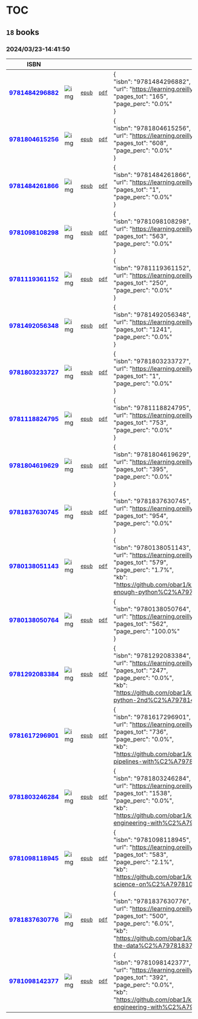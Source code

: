 
# TOC
## `18` books
### 2024/03/23-14:41:50
|  ISBN 	|   	|   	|   	|  `json-contents` 	| `status` |
|---	|---	|---	|---	|---	|---	|
<span style="color:blue">**9781484296882**</span>|![`img`](/home/xsazcd/git/obar1/0to100.oreilly.git/9781484296882/9781484296882.png)|[`epub`](/home/xsazcd/git/obar1/0to100.oreilly.git/9781484296882/9781484296882.epub)|[`pdf`](/home/xsazcd/git/obar1/0to100.oreilly.git/9781484296882/9781484296882.pdf)|{<br/>    "isbn": "9781484296882",<br/>    "url": "https://learning.oreilly.com/library/view/google-cloud-platform/9781484296882/",<br/>    "page_curr": "0",<br/>    "pages_tot": "165",<br/>    "page_perc": "0.0%"<br/>}|<span style="color:yellow">**WIP**</span>
<span style="color:blue">**9781804615256**</span>|![`img`](/home/xsazcd/git/obar1/0to100.oreilly.git/9781804615256/9781804615256.png)|[`epub`](/home/xsazcd/git/obar1/0to100.oreilly.git/9781804615256/9781804615256.epub)|[`pdf`](/home/xsazcd/git/obar1/0to100.oreilly.git/9781804615256/9781804615256.pdf)|{<br/>    "isbn": "9781804615256",<br/>    "url": "https://learning.oreilly.com/library/view/building-etl-pipelines/9781804615256/",<br/>    "page_curr": "0",<br/>    "pages_tot": "608",<br/>    "page_perc": "0.0%"<br/>}|<span style="color:yellow">**WIP**</span>
<span style="color:blue">**9781484261866**</span>|![`img`](/home/xsazcd/git/obar1/0to100.oreilly.git/9781484261866/9781484261866.png)|[`epub`](/home/xsazcd/git/obar1/0to100.oreilly.git/9781484261866/9781484261866.epub)|[`pdf`](/home/xsazcd/git/obar1/0to100.oreilly.git/9781484261866/9781484261866.pdf)|{<br/>    "isbn": "9781484261866",<br/>    "url": "https://learning.oreilly.com/library/view/bigquery-for-data/9781484261866/",<br/>    "page_curr": "0",<br/>    "pages_tot": "1",<br/>    "page_perc": "0.0%"<br/>}|<span style="color:yellow">**WIP**</span>
<span style="color:blue">**9781098108298**</span>|![`img`](/home/xsazcd/git/obar1/0to100.oreilly.git/9781098108298/9781098108298.png)|[`epub`](/home/xsazcd/git/obar1/0to100.oreilly.git/9781098108298/9781098108298.epub)|[`pdf`](/home/xsazcd/git/obar1/0to100.oreilly.git/9781098108298/9781098108298.pdf)|{<br/>    "isbn": "9781098108298",<br/>    "url": "https://learning.oreilly.com/library/view/fundamentals-of-data/9781098108298/",<br/>    "page_curr": "0",<br/>    "pages_tot": "563",<br/>    "page_perc": "0.0%"<br/>}|<span style="color:yellow">**WIP**</span>
<span style="color:blue">**9781119361152**</span>|![`img`](/home/xsazcd/git/obar1/0to100.oreilly.git/9781119361152/9781119361152.png)|[`epub`](/home/xsazcd/git/obar1/0to100.oreilly.git/9781119361152/9781119361152.epub)|[`pdf`](/home/xsazcd/git/obar1/0to100.oreilly.git/9781119361152/9781119361152.pdf)|{<br/>    "isbn": "9781119361152",<br/>    "url": "https://learning.oreilly.com/library/view/do-big-things/9781119361152/",<br/>    "page_curr": "0",<br/>    "pages_tot": "250",<br/>    "page_perc": "0.0%"<br/>}|<span style="color:yellow">**WIP**</span>
<span style="color:blue">**9781492056348**</span>|![`img`](/home/xsazcd/git/obar1/0to100.oreilly.git/9781492056348/9781492056348.png)|[`epub`](/home/xsazcd/git/obar1/0to100.oreilly.git/9781492056348/9781492056348.epub)|[`pdf`](/home/xsazcd/git/obar1/0to100.oreilly.git/9781492056348/9781492056348.pdf)|{<br/>    "isbn": "9781492056348",<br/>    "url": "https://learning.oreilly.com/library/view/fluent-python-2nd/9781492056348/",<br/>    "page_curr": "0",<br/>    "pages_tot": "1241",<br/>    "page_perc": "0.0%"<br/>}|<span style="color:yellow">**WIP**</span>
<span style="color:blue">**9781803233727**</span>|![`img`](/home/xsazcd/git/obar1/0to100.oreilly.git/9781803233727/9781803233727.png)|[`epub`](/home/xsazcd/git/obar1/0to100.oreilly.git/9781803233727/9781803233727.epub)|[`pdf`](/home/xsazcd/git/obar1/0to100.oreilly.git/9781803233727/9781803233727.pdf)|{<br/>    "isbn": "9781803233727",<br/>    "url": "https://learning.oreilly.com/library/view/journey-to-become/9781803233727/",<br/>    "page_curr": "0",<br/>    "pages_tot": "1",<br/>    "page_perc": "0.0%"<br/>}|<span style="color:yellow">**WIP**</span>
<span style="color:blue">**9781118824795**</span>|![`img`](/home/xsazcd/git/obar1/0to100.oreilly.git/9781118824795/9781118824795.png)|[`epub`](/home/xsazcd/git/obar1/0to100.oreilly.git/9781118824795/9781118824795.epub)|[`pdf`](/home/xsazcd/git/obar1/0to100.oreilly.git/9781118824795/9781118824795.pdf)|{<br/>    "isbn": "9781118824795",<br/>    "url": "https://learning.oreilly.com/library/view/google-bigquery-analytics/9781118824795",<br/>    "page_curr": "0",<br/>    "pages_tot": "753",<br/>    "page_perc": "0.0%"<br/>}|<span style="color:yellow">**WIP**</span>
<span style="color:blue">**9781804619629**</span>|![`img`](/home/xsazcd/git/obar1/0to100.oreilly.git/9781804619629/9781804619629.png)|[`epub`](/home/xsazcd/git/obar1/0to100.oreilly.git/9781804619629/9781804619629.epub)|[`pdf`](/home/xsazcd/git/obar1/0to100.oreilly.git/9781804619629/9781804619629.pdf)|{<br/>    "isbn": "9781804619629",<br/>    "url": "https://learning.oreilly.com/library/view/terraform-for-google/9781804619629/",<br/>    "page_curr": "0",<br/>    "pages_tot": "395",<br/>    "page_perc": "0.0%"<br/>}|<span style="color:yellow">**WIP**</span>
<span style="color:blue">**9781837630745**</span>|![`img`](/home/xsazcd/git/obar1/0to100.oreilly.git/9781837630745/9781837630745.png)|[`epub`](/home/xsazcd/git/obar1/0to100.oreilly.git/9781837630745/9781837630745.epub)|[`pdf`](/home/xsazcd/git/obar1/0to100.oreilly.git/9781837630745/9781837630745.pdf)|{<br/>    "isbn": "9781837630745",<br/>    "url": "https://learning.oreilly.com/library/view/-/9781837630745/",<br/>    "page_curr": "0",<br/>    "pages_tot": "954",<br/>    "page_perc": "0.0%"<br/>}|<span style="color:yellow">**WIP**</span>
<span style="color:blue">**9780138051143**</span>|![`img`](/home/xsazcd/git/obar1/0to100.oreilly.git/9780138051143/9780138051143.png)|[`epub`](/home/xsazcd/git/obar1/0to100.oreilly.git/9780138051143/9780138051143.epub)|[`pdf`](/home/xsazcd/git/obar1/0to100.oreilly.git/9780138051143/9780138051143.pdf)|{<br/>    "isbn": "9780138051143",<br/>    "url": "https://learning.oreilly.com/library/view/learn-enough-python/9780138051143",<br/>    "page_curr": "10",<br/>    "pages_tot": "579",<br/>    "page_perc": "1.7%",<br/>    "kb": "https://github.com/obar1/kb.oreilly/tree/main/https%C2%A7%C2%A7%C2%A7learning.oreilly.com%C2%A7library%C2%A7view%C2%A7learn-enough-python%C2%A79780138051143%C2%A7"<br/>}|<span style="color:yellow">**WIP**</span>
<span style="color:blue">**9780138050764**</span>|![`img`](/home/xsazcd/git/obar1/0to100.oreilly.git/9780138050764/9780138050764.png)|[`epub`](/home/xsazcd/git/obar1/0to100.oreilly.git/9780138050764/9780138050764.epub)|[`pdf`](/home/xsazcd/git/obar1/0to100.oreilly.git/9780138050764/9780138050764.pdf)|{<br/>    "isbn": "9780138050764",<br/>    "url": "https://learning.oreilly.com/course/learn-enough-python/9780138050764/",<br/>    "page_curr": "562",<br/>    "pages_tot": "562",<br/>    "page_perc": "100.0%"<br/>}|<span style="color:green">**DONE**</span>
<span style="color:blue">**9781292083384**</span>|![`img`](/home/xsazcd/git/obar1/0to100.oreilly.git/9781292083384/9781292083384.png)|[`epub`](/home/xsazcd/git/obar1/0to100.oreilly.git/9781292083384/9781292083384.epub)|[`pdf`](/home/xsazcd/git/obar1/0to100.oreilly.git/9781292083384/9781292083384.pdf)|{<br/>    "isbn": "9781292083384",<br/>    "url": "https://learning.oreilly.com/library/view/increase-your-self/9781292083384/",<br/>    "page_curr": "0",<br/>    "pages_tot": "247",<br/>    "page_perc": "0.0%",<br/>    "kb": "https://github.com/obar1/kb.oreilly/tree/main/https%C2%A7%C2%A7%C2%A7learning.oreilly.com%C2%A7library%C2%A7view%C2%A7fluent-python-2nd%C2%A79781492056348%C2%A7"<br/>}|<span style="color:yellow">**WIP**</span>
<span style="color:blue">**9781617296901**</span>|![`img`](/home/xsazcd/git/obar1/0to100.oreilly.git/9781617296901/9781617296901.png)|[`epub`](/home/xsazcd/git/obar1/0to100.oreilly.git/9781617296901/9781617296901.epub)|[`pdf`](/home/xsazcd/git/obar1/0to100.oreilly.git/9781617296901/9781617296901.pdf)|{<br/>    "isbn": "9781617296901",<br/>    "url": "https://learning.oreilly.com/library/view/data-pipelines-with/9781617296901/",<br/>    "page_curr": "0",<br/>    "pages_tot": "736",<br/>    "page_perc": "0.0%",<br/>    "kb": "https://github.com/obar1/kb.oreilly/tree/main/https%C2%A7%C2%A7%C2%A7learning.oreilly.com%C2%A7library%C2%A7view%C2%A7data-pipelines-with%C2%A79781617296901%C2%A7"<br/>}|<span style="color:yellow">**WIP**</span>
<span style="color:blue">**9781803246284**</span>|![`img`](/home/xsazcd/git/obar1/0to100.oreilly.git/9781803246284/9781803246284.png)|[`epub`](/home/xsazcd/git/obar1/0to100.oreilly.git/9781803246284/9781803246284.epub)|[`pdf`](/home/xsazcd/git/obar1/0to100.oreilly.git/9781803246284/9781803246284.pdf)|{<br/>    "isbn": "9781803246284",<br/>    "url": "https://learning.oreilly.com/library/view/-/9781803246284/",<br/>    "page_curr": "0",<br/>    "pages_tot": "1538",<br/>    "page_perc": "0.0%",<br/>    "kb": "https://github.com/obar1/kb.oreilly/tree/main/https%C2%A7%C2%A7%C2%A7learning.oreilly.com%C2%A7library%C2%A7view%C2%A7data-engineering-with%C2%A79781803246284%C2%A7"<br/>}|<span style="color:yellow">**WIP**</span>
<span style="color:blue">**9781098118945**</span>|![`img`](/home/xsazcd/git/obar1/0to100.oreilly.git/9781098118945/9781098118945.png)|[`epub`](/home/xsazcd/git/obar1/0to100.oreilly.git/9781098118945/9781098118945.epub)|[`pdf`](/home/xsazcd/git/obar1/0to100.oreilly.git/9781098118945/9781098118945.pdf)|{<br/>    "isbn": "9781098118945",<br/>    "url": "https://learning.oreilly.com/library/view/data-science-on/9781098118945/",<br/>    "page_curr": "12",<br/>    "pages_tot": "583",<br/>    "page_perc": "2.1%",<br/>    "kb": "https://github.com/obar1/kb.oreilly/tree/main/https%C2%A7%C2%A7%C2%A7learning.oreilly.com%C2%A7library%C2%A7view%C2%A7data-science-on%C2%A79781098118945%C2%A7"<br/>}|<span style="color:yellow">**WIP**</span>
<span style="color:blue">**9781837630776**</span>|![`img`](/home/xsazcd/git/obar1/0to100.oreilly.git/9781837630776/9781837630776.png)|[`epub`](/home/xsazcd/git/obar1/0to100.oreilly.git/9781837630776/9781837630776.epub)|[`pdf`](/home/xsazcd/git/obar1/0to100.oreilly.git/9781837630776/9781837630776.pdf)|{<br/>    "isbn": "9781837630776",<br/>    "url": "https://learning.oreilly.com/library/view/-/9781837630776/",<br/>    "page_curr": "30",<br/>    "pages_tot": "500",<br/>    "page_perc": "6.0%",<br/>    "kb": "https://github.com/obar1/kb.oreilly/tree/main/https%C2%A7%C2%A7%C2%A7learning.oreilly.com%C2%A7library%C2%A7view%C2%A7cracking-the-data%C2%A79781837630776%C2%A7"<br/>}|<span style="color:yellow">**WIP**</span>
<span style="color:blue">**9781098142377**</span>|![`img`](/home/xsazcd/git/obar1/0to100.oreilly.git/9781098142377/9781098142377.png)|[`epub`](/home/xsazcd/git/obar1/0to100.oreilly.git/9781098142377/9781098142377.epub)|[`pdf`](/home/xsazcd/git/obar1/0to100.oreilly.git/9781098142377/9781098142377.pdf)|{<br/>    "isbn": "9781098142377",<br/>    "url": "https://learning.oreilly.com/library/view/analytics-engineering-with/9781098142377",<br/>    "page_curr": "0",<br/>    "pages_tot": "392",<br/>    "page_perc": "0.0%",<br/>    "kb": "https://github.com/obar1/kb.oreilly/tree/main/https%C2%A7%C2%A7%C2%A7learning.oreilly.com%C2%A7library%C2%A7view%C2%A7analytics-engineering-with%C2%A79781098142377%C2%A7"<br/>}|<span style="color:yellow">**WIP**</span>
        